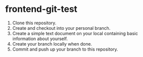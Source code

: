 # frontend-git-test

1. Clone this repository.
2. Create and checkout into your personal branch.
3. Create a simple text document on your local containing basic information about yourself.
4. Create your branch locally when done.
5. Commit and push up your branch to this repository.
